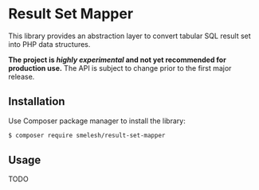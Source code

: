 # Result Set Mapper

This library provides an abstraction layer to convert tabular SQL result set into PHP data structures.

**The project is _highly experimental_ and not yet recommended for production use.**
The API is subject to change prior to the first major release.

## Installation

Use Composer package manager to install the library:

```bash
$ composer require smelesh/result-set-mapper
```

## Usage

TODO
